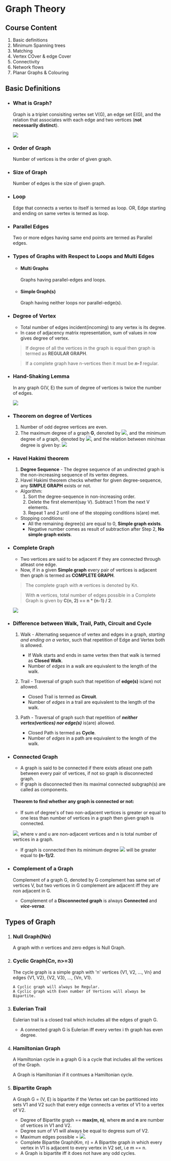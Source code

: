 # Graph Theory

## Course Content
 1. Basic definitions
 2. Minimum Spanning trees
 3. Matching
 4. Vertex COver & edge Cover
 5. Connectivity
 6. Network flows
 7. Planar Graphs & Colouring  

## Basic Definitions
 - ### What is Graph?
   Graph is a triplet consisiting vertex set V(G), an edge set E(G), and the relation that associates with each edge and two vertices (**not necessarily distinct**).

    ![](/Images/simple_graph.png)

- ### Order of Graph
  Number of vertices is the order of given graph.

- ### Size of Graph
  Number of edges is the size of given graph.

- ### Loop
  Edge that connects a vertex to itself is termed as loop. OR, Edge starting and ending on same vertex is termed as loop.

- ### Parallel Edges
  Two or more edges having same end points are termed as Parallel edges.

- ### Types of Graphs with Respect to Loops and Multi Edges

  - #### Multi Graphs
    Graphs having parallel-edges and loops.

  - #### Simple Graph(s)
    Graph having neither loops nor parallel-edge(s).

- ### Degree of Vertex
  - Total number of edges incident(incoming) to any vertex is its degree.
  - In case of adjacency matrix representation, sum of values in row gives degree of vertex.

  > If degree of all the vertices in the graph is equal then graph is termed as **REGULAR GRAPH**.

  > If a complete graph have n-vertices then it must be ***n-1*** regular.

- ### Hand-Shaking Lemma
   In any graph G(V, E) the sum of degree of vertices is twice the number of edges.
   
   ![](/Images/degree_sum_formula.png)

- ### Theorem on degree of Vertices
  1. Number of odd degree vertices are even.
  2. The maximum degree of a graph **G**, denoted by ![](/Images/maximum_degree.png), and the minimum degree of a graph, denoted by ![](/Images/minimum_degree.png), and the relation between min/max degree is given by:
![](/Images/min_max_degree.png)

- ### Havel Hakimi theorem
  1. **Degree Sequence** - The degree sequence of an undirected graph is the non-increasing sequence of its vertex degrees.
  2. Havel Hakimi theorem checks whether for given degree-sequence, any **SIMPLE GRAPH** exists or not.
  - Algorithm:
    1. Sort the degree-sequence in non-increasing order.
    2. Delete the first element(say V). Subtract 1 from the next V elements.
    3. Repeat 1 and 2 until one of the stopping conditions is(are) met.
  - Stopping conditions: 
    - All the remaining degree(s) are equal to 0, **Simple graph exists**.
    - Negative number comes as result of subtraction after Step 2, **No simple graph exists**.

- ### Complete Graph
  - Two vertices are said to be adjacent if they are connected through atleast one edge.
  - Now, if in a given **Simple graph** every pair of vertices is adjacent then graph is termed as **COMPLETE GRAPH**.

  > The complete graph with ***n*** vertices is denoted by K*n*.

  > With **n** vertices, total number of edges possible in a Complete Graph is given by **C(n, 2) == n * (n-1) / 2**.

   ![](../Images/complete_graph.png)

- ### Difference between Walk, Trail, Path, Circuit and Cycle
  1. Walk - Alternating sequence of vertex and edges in a graph, *starting and ending on a vertex*, such that repetition of Edge and Vertex both is allowed.
     - If Walk starts and ends in same vertex then that walk is termed as **Closed Walk**.
     - Number of *edges* in a walk are equivalent to the length of the walk.
 
  2. Trail - Traversal of graph such that repetition of **edge(s)** is(are) not allowed.
     - Closed Trail is termed as **Circuit**.
     - Number of *edges* in a trail are equivalent to the length of the walk.

  3. Path - Traversal of graph such that repetition of ***neither vertex(vertices) nor edge(s)*** is(are) allowed.
     - Closed Path is termed as **Cycle**.
     - Number of *edges* in a path are equivalent to the length of the walk.

- ### Connected Graph
  - A graph is said to be connected if there exists atleast one path between every pair of vertices, if not so graph is disconnected graph.
  - If graph is disconnected then its maximal connected subgraph(s) are called as components.

  #### Theorem to find whether any graph is connected or not:
    - If sum of degree's of two non-adjacent vertices is greater or equal to one less than number of vertices in a graph then given graph is connected. 

    ![](/Images/connected_gt.png), where v and u are non-adjacent vertices and n is total number of vertices in a graph.

    - If graph is connected then its minimum degree ![](/Images/minimum_degree.png) will be greater equal to **(n-1)/2**.

- ### Complement of a Graph
  Complement of a graph G, denoted by G complement has same set of vertices V, but two vertices in G complement are adjacent iff they are non adjacent in G.
  - Complement of a **Disconnected graph** is always **Connected** and ***vice-versa***.

## Types of Graph
  
1. ### Null Graph(N*n*)
   A graph with *n* vertices and zero edges is Null Graph.
2. ### Cyclic Graph(C*n*, n>=3)  
   The cycle graph is a simple graph with 'n' vertices {V1, V2, ..., Vn} and edges {V1, V2}, {V2, V3}, ..., {Vn, V1}.
    ```
    A Cyclic graph will always be Regular.
    A Cyclic graph with Even number of Vertices will always be Bipartite.
    ```
3. ### Eulerian Trail
   Eulerian trail is a closed trail which includes all the edges of graph G.
   - A connected graph G is Eulerian iff every vertex i th graph has even degree.

4. ### Hamiltonian Graph
   A Hamiltonian cycle in a graph G is a cycle that includes all the vertices of the Graph.

   A Graph is Hamiltonian if it contnues a Hamiltonian cycle.

5. ### Bipartite Graph
   A Graph G = (V, E) is bipartite if the Vertex set can be partitioned into sets V1 and V2 such that every edge  connects a vertex of V1 to a vertex of V2.
   - Degree of Bipartite graph == **max(m, n)**, where **m** and **n** are number of vertices in V1 and V2.
   - Degree sum of V1 will always be equal to degress sum of V2.
   - Maximum edges possible = ![](/Images/max_edge_in_bg.png).
   - Complete Bipartite Graph(K*m*, n) = A Bipartite graph in which every vertex in V1 is adjacent to every vertex in V2 set, i.e m == n.
   - A Graph is bipartite iff it does not have any odd cycles.